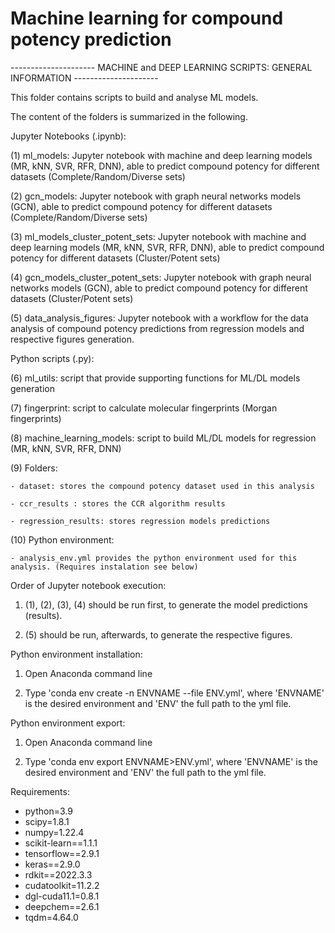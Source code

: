 # Machine learning for compound potency prediction

--------------------- MACHINE and DEEP LEARNING SCRIPTS: GENERAL INFORMATION  ---------------------

This folder contains scripts to build and analyse ML models. 

The content of the folders is summarized in the following.

Jupyter Notebooks (.ipynb):

(1) ml_models: Jupyter notebook with machine and deep learning models (MR, kNN, SVR, RFR, DNN), 
able to predict compound potency for different datasets (Complete/Random/Diverse sets)

(2) gcn_models: Jupyter notebook with graph neural networks models (GCN), able to predict 
compound potency for different datasets (Complete/Random/Diverse sets)

(3) ml_models_cluster_potent_sets: Jupyter notebook with machine and deep learning models 
(MR, kNN, SVR, RFR, DNN), able to predict compound potency for different datasets (Cluster/Potent sets)

(4) gcn_models_cluster_potent_sets: Jupyter notebook with graph neural networks models (GCN), 
able to predict compound potency for different datasets (Cluster/Potent sets)

(5) data_analysis_figures: Jupyter notebook with a workflow for the data analysis of compound potency 
predictions from regression models and respective figures generation.


Python scripts (.py):

(6) ml_utils: script that provide supporting functions for ML/DL models generation

(7) fingerprint: script to calculate molecular fingerprints (Morgan fingerprints)

(8) machine_learning_models: script to build ML/DL models for regression (MR, kNN, SVR, RFR, DNN)


(9) Folders:
	
	- dataset: stores the compound potency dataset used in this analysis

	- ccr_results : stores the CCR algorithm results

	- regression_results: stores regression models predictions


(10) Python environment:

	- analysis_env.yml provides the python environment used for this analysis. (Requires instalation see below)


Order of Jupyter notebook execution:

1. (1), (2), (3), (4) should be run first, to generate the model predictions (results).

2. (5) should be run, afterwards, to generate the respective figures. 



Python environment installation:

1. Open Anaconda command line

2. Type 'conda env create -n ENVNAME --file ENV.yml', where 'ENVNAME' is the desired environment and 'ENV' the full path to the yml file.


Python environment export:

1. Open Anaconda command line

2. Type 'conda env export ENVNAME>ENV.yml', where 'ENVNAME' is the desired environment and 'ENV' the full path to the yml file.


Requirements:

- python=3.9
- scipy=1.8.1
- numpy=1.22.4
- scikit-learn==1.1.1
- tensorflow==2.9.1
- keras==2.9.0
- rdkit==2022.3.3
- cudatoolkit=11.2.2
- dgl-cuda11.1=0.8.1
- deepchem==2.6.1
- tqdm=4.64.0

